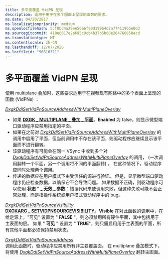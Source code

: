 ```yaml
---
title: 多平面覆盖 VidPN 呈现
description: 适用于用于在多个图面上呈现的函数的要求。
ms.date: 04/20/2017
ms.localizationpriority: medium
ms.openlocfilehash: 5cf0bd4a29ee5666f90d199b4d2a774119b5e0d3
ms.sourcegitcommit: 418e6617e2a695c9cb4b37b5b60e264760858acd
ms.translationtype: MT
ms.contentlocale: zh-CN
ms.lasthandoff: 12/07/2020
ms.locfileid: "96816321"
---
```

# <a name="multiplane-overlay-vidpn-presentation"></a>多平面覆盖 VidPN 呈现


使用 multiplane 叠加时，这些要求适用于在视频现有网络中的多个表面上呈现的函数 (VidPNs) ：

<span id="DxgkDdiSetVidPnSourceAddressWithMultiPlaneOverlay"></span><span id="dxgkddisetvidpnsourceaddresswithmultiplaneoverlay"></span><span id="DXGKDDISETVIDPNSOURCEADDRESSWITHMULTIPLANEOVERLAY"></span>[*DxgkDdiSetVidPnSourceAddressWithMultiPlaneOverlay*](/windows-hardware/drivers/ddi/d3dkmddi/nc-d3dkmddi-dxgkddi_setvidpnsourceaddresswithmultiplaneoverlay)  
-   如果 [**DXGK \_ MULTIPLANE \_ 叠加 \_ 平面**](/windows-hardware/drivers/ddi/d3dkmddi/ns-d3dkmddi-_dxgk_multiplane_overlay_plane)。**Enabled** 为 false，则显示微型端口驱动程序应禁用指定的平面。
-   如果在之前对 [*DxgkDdiSetVidPnSourceAddressWithMultiPlaneOverlay*](/windows-hardware/drivers/ddi/d3dkmddi/nc-d3dkmddi-dxgkddi_setvidpnsourceaddresswithmultiplaneoverlay) 的调用中启用了平面，但当前调用中不存在该平面，则驱动程序应继续显示该平面而不进行翻转。
-   该驱动程序有可能会在同一 VSync 中收到多个对 [*DxgkDdiSetVidPnSourceAddressWithMultiPlaneOverlay*](/windows-hardware/drivers/ddi/d3dkmddi/nc-d3dkmddi-dxgkddi_setvidpnsourceaddresswithmultiplaneoverlay) 的调用， (一次调用翻转一个平面，另一个调用将不同的平面翻转) 。 在这种情况下，驱动程序应同时处理两个调用。
-   传递的数据应在用户模式下由受信任的源进行验证。 但是，显示微型端口驱动程序仍应检查数据，以确保它不会导致问题。 如果数据不正确，则驱动程序可以使用 **状态 " \_ 无效 \_ 参数** " 错误代码来使调用失败，但这种失败可能不会正常处理，而是指操作系统或用户模式驱动程序中的 bug。

<span id="DxgkDdiSetVidPnSourceVisibility"></span><span id="dxgkddisetvidpnsourcevisibility"></span><span id="DXGKDDISETVIDPNSOURCEVISIBILITY"></span>[*DxgkDdiSetVidPnSourceVisibility*](/windows-hardware/drivers/ddi/d3dkmddi/nc-d3dkmddi-dxgkddi_setvidpnsourcevisibility)  
[**DXGKARG \_ SETVIDPNSOURCEVISIBILITY**](/windows-hardware/drivers/ddi/d3dkmddi/ns-d3dkmddi-_dxgkarg_setvidpnsourcevisibility)。**Visible** 在对此函数的调用中，在给定源上，"可见" 设置为 " **FALSE** "，则必须禁用所有硬件平面，其中包括用于主表面的层。 如果 " **可见** " 设置为 " **TRUE**"，则只需启用用于主表面的平面，所有其他平面都必须保持禁用状态。

<span id="DxgkDdiSetVidPnSourceAddress"></span><span id="dxgkddisetvidpnsourceaddress"></span><span id="DXGKDDISETVIDPNSOURCEADDRESS"></span>[*DxgkDdiSetVidPnSourceAddress*](/previous-versions/windows/hardware/drivers/ff560767(v=vs.85))  
调用此函数时，驱动程序应禁用所有非主要覆盖面。 在 multiplane 叠加模式下，将使用 [*DxgkDdiSetVidPnSourceAddressWithMultiPlaneOverlay*](/windows-hardware/drivers/ddi/d3dkmddi/nc-d3dkmddi-dxgkddi_setvidpnsourceaddresswithmultiplaneoverlay) 翻转主图面。

 


